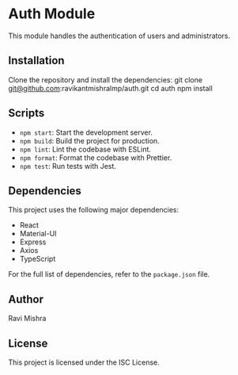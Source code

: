 # Auth Module

This module handles the authentication of users and administrators.

## Installation

Clone the repository and install the dependencies:
git clone git@github.com:ravikantmishralmp/auth.git
cd auth
npm install

## Scripts

- `npm start`: Start the development server.
- `npm build`: Build the project for production.
- `npm lint`: Lint the codebase with ESLint.
- `npm format`: Format the codebase with Prettier.
- `npm test`: Run tests with Jest.

## Dependencies

This project uses the following major dependencies:
- React
- Material-UI
- Express
- Axios
- TypeScript

For the full list of dependencies, refer to the `package.json` file.

## Author

Ravi Mishra

## License

This project is licensed under the ISC License.
